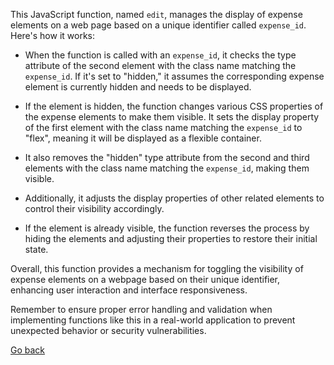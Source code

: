 This JavaScript function, named `edit`, manages the display of expense elements on a web page based on a unique identifier called `expense_id`. Here's how it works:

- When the function is called with an `expense_id`, it checks the type attribute of the second element with the class name matching the `expense_id`. If it's set to "hidden," it assumes the corresponding expense element is currently hidden and needs to be displayed.

- If the element is hidden, the function changes various CSS properties of the expense elements to make them visible. It sets the display property of the first element with the class name matching the `expense_id` to "flex", meaning it will be displayed as a flexible container.

- It also removes the "hidden" type attribute from the second and third elements with the class name matching the `expense_id`, making them visible.

- Additionally, it adjusts the display properties of other related elements to control their visibility accordingly.

- If the element is already visible, the function reverses the process by hiding the elements and adjusting their properties to restore their initial state.

Overall, this function provides a mechanism for toggling the visibility of expense elements on a webpage based on their unique identifier, enhancing user interaction and interface responsiveness.

Remember to ensure proper error handling and validation when implementing functions like this in a real-world application to prevent unexpected behavior or security vulnerabilities.

[Go back](../index.md)
